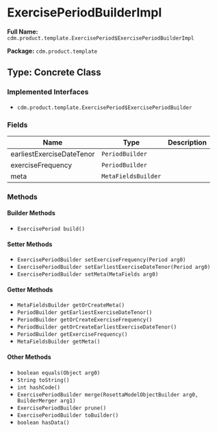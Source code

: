 # ExercisePeriodBuilderImpl

**Full Name:** `cdm.product.template.ExercisePeriod$ExercisePeriodBuilderImpl`

**Package:** `cdm.product.template`

## Type: Concrete Class

### Implemented Interfaces

- `cdm.product.template.ExercisePeriod$ExercisePeriodBuilder`

### Fields

| Name | Type | Description |
|------|------|-------------|
| earliestExerciseDateTenor | `PeriodBuilder` |  |
| exerciseFrequency | `PeriodBuilder` |  |
| meta | `MetaFieldsBuilder` |  |

### Methods

#### Builder Methods

- `ExercisePeriod build()`

#### Setter Methods

- `ExercisePeriodBuilder setExerciseFrequency(Period arg0)`
- `ExercisePeriodBuilder setEarliestExerciseDateTenor(Period arg0)`
- `ExercisePeriodBuilder setMeta(MetaFields arg0)`

#### Getter Methods

- `MetaFieldsBuilder getOrCreateMeta()`
- `PeriodBuilder getEarliestExerciseDateTenor()`
- `PeriodBuilder getOrCreateExerciseFrequency()`
- `PeriodBuilder getOrCreateEarliestExerciseDateTenor()`
- `PeriodBuilder getExerciseFrequency()`
- `MetaFieldsBuilder getMeta()`

#### Other Methods

- `boolean equals(Object arg0)`
- `String toString()`
- `int hashCode()`
- `ExercisePeriodBuilder merge(RosettaModelObjectBuilder arg0, BuilderMerger arg1)`
- `ExercisePeriodBuilder prune()`
- `ExercisePeriodBuilder toBuilder()`
- `boolean hasData()`

